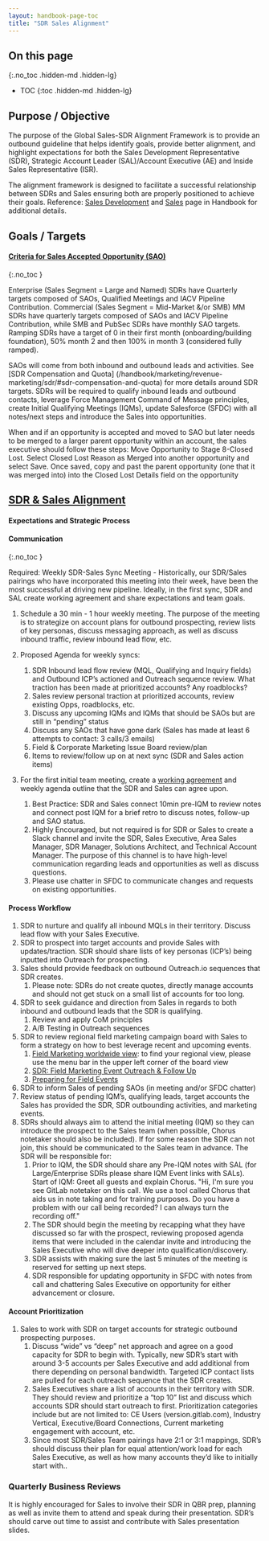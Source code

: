 ```yaml
---
layout: handbook-page-toc
title: "SDR Sales Alignment"
---
```


## On this page
{:.no_toc .hidden-md .hidden-lg}

- TOC
{:toc .hidden-md .hidden-lg}

## Purpose / Objective

The purpose of the Global Sales-SDR Alignment Framework is to provide an outbound guideline that helps identify goals, provide better alignment, and highlight expectations for both the Sales Development Representative (SDR), Strategic Account Leader (SAL)/Account Executive (AE) and Inside Sales Representative (ISR). 

The alignment framework is designed to facilitate a successful relationship between SDRs and Sales ensuring both are properly positioned to achieve their goals. 
Reference: [Sales Development](/handbook/marketing/revenue-marketing/sdr/) and [Sales](/handbook/sales/) page in Handbook for additional details.

## Goals / Targets 

#### [Criteria for Sales Accepted Opportunity (SAO)](/handbook/business-ops/resources/#criteria-for-sales-accepted-opportunity-sao)
{:.no_toc }

Enterprise (Sales Segment = Large and Named) SDRs have Quarterly targets composed of SAOs, Qualified Meetings and IACV Pipeline Contribution.  Commercial (Sales Segment = Mid-Market &/or SMB) MM SDRs have quarterly targets composed of SAOs and IACV Pipeline Contribution, while SMB and PubSec SDRs have monthly SAO targets. 
Ramping SDRs have a target of 0 in their first month (onboarding/building foundation), 50% month 2 and then 100% in month 3 (considered fully ramped).

SAOs will come from both inbound and outbound leads and activities. See [SDR Compensation and Quota] (/handbook/marketing/revenue-marketing/sdr/#sdr-compensation-and-quota) for more details around SDR targets.
SDRs will be required to qualify inbound leads and outbound contacts, leverage Force Management Command of Message principles, create Initial Qualifying Meetings (IQMs), update Salesforce (SFDC) with all notes/next steps and introduce the Sales into opportunities.

When and if an opportunity is accepted and moved to SAO but later needs to be merged to a larger parent opportunity within an account, the sales executive should follow these steps:
Move Opportunity to Stage 8-Closed Lost. Select Closed Lost Reason as Merged into another opportunity and select Save. Once saved, copy and past the parent opportunity (one that it was merged into) into the Closed Lost Details field on the opportunity

## [SDR & Sales Alignment](https://docs.google.com/spreadsheets/d/1iTDCaHN-i_xrfiv_Tkg27lYbZ3LHsERySkvv4cPsSNo/edit#gid=720021722)

#### Expectations and Strategic Process

#### Communication
{:.no_toc }

Required: Weekly SDR-Sales Sync Meeting - Historically, our SDR/Sales pairings who have incorporated this meeting into their week, have been the most successful at driving new pipeline. Ideally, in the first sync, SDR and SAL create working agreement and share expectations and team goals.

1. Schedule a 30 min - 1 hour weekly meeting. The purpose of the meeting is to strategize on account plans for outbound prospecting, review lists of key personas, discuss messaging approach, as well as discuss inbound traffic, review inbound lead flow, etc.
1. Proposed Agenda for weekly syncs:
     1. SDR Inbound lead flow review (MQL, Qualifying and Inquiry fields) and Outbound ICP’s actioned and Outreach sequence review. What traction has been made at prioritized accounts? Any roadblocks?
     1. Sales review personal traction at prioritized accounts, review existing Opps, roadblocks, etc.
     1. Discuss any upcoming IQMs and IQMs that should be SAOs but are still in “pending” status
     1. Discuss any SAOs that have gone dark (Sales has made at least 6 attempts to contact: 3 calls/3 emails)
     1. Field & Corporate Marketing Issue Board review/plan
     1. Items to review/follow up on at next sync (SDR and Sales action items)


1. For the first initial team meeting, create a [working agreement](https://docs.google.com/document/) and weekly agenda outline that the SDR and Sales can agree upon. 
     1. Best Practice: SDR and Sales connect 10min pre-IQM to review notes and connect post IQM for a brief retro to discuss notes, follow-up and SAO status.
     1. Highly Encouraged, but not required is for SDR or Sales to create a Slack channel and invite the SDR, Sales Executive, Area Sales Manager, SDR Manager, Solutions Architect, and Technical Account Manager. The purpose of this channel is to have high-level communication regarding leads and opportunities as well as discuss questions. 
     1. Please use chatter in SFDC to communicate changes and requests on existing opportunities. 

#### Process Workflow

1. SDR to nurture and qualify all inbound MQLs in their territory. Discuss lead flow with your Sales Executive.
1. SDR to prospect into target accounts and provide Sales with updates/traction. SDR should share lists of key personas (ICP’s) being inputted into Outreach for prospecting.
1. Sales should provide feedback on outbound Outreach.io sequences that SDR creates.
     1. Please note: SDRs do not create quotes, directly manage accounts and should not get stuck on a small list of accounts for too long.
1. SDR to seek guidance and direction from Sales in regards to both inbound and outbound leads that the SDR is qualifying.
     1. Review and apply CoM principles 
     1. A/B Testing in Outreach sequences
1. SDR to review regional field marketing campaign board with Sales to form a strategy on how to best leverage recent and upcoming events.
     1. [Field Marketing worldwide view](https://gitlab.com/groups/gitlab-com/marketing/-/boards/915336): to find your regional view, please use the menu bar in the upper left corner of the board view
     1. [SDR: Field Marketing Event Outreach & Follow Up](https://gitlab.com/gitlab-com/marketing/sdr/issues/197#trophy-outreach-and-follow-up-sdr)
     1. [Preparing for Field Events](/handbook/marketing/revenue-marketing/sdr/#preparing-for-field-events)
1. SDR to inform Sales of pending SAOs (in meeting and/or SFDC chatter)
1. Review status of pending IQM’s, qualifying leads, target accounts the Sales has provided the SDR, SDR outbounding activities, and marketing events. 
1. SDRs should always aim to attend the initial meeting (IQM) so they can introduce the prospect to the Sales team (when possible, Chorus notetaker should also be included). If for some reason the SDR can not join, this should be communicated to the Sales team in advance. The SDR will be responsible for:
     1. Prior to IQM, the SDR should share any Pre-IQM notes with SAL (for Large/Enterprise SDRs please share IQM Event links with SALs).
     Start of IQM: Greet all guests and explain Chorus. "Hi, I'm sure you see GitLab notetaker on this call. We use a tool called Chorus that aids us in note taking and for training purposes. Do you have a problem with our call being recorded? I can always turn the recording off."
     1. The SDR should begin the meeting by recapping what they have discussed so far with the prospect, reviewing proposed agenda items that were included in the calendar invite and introducing the Sales Executive who will dive deeper into qualification/discovery. 
     1. SDR assists with making sure the last 5 minutes of the meeting is reserved for setting up next steps.
     1. SDR responsible for updating opportunity in SFDC with notes from call and chattering Sales Executive on opportunity for either advancement or closure. 

#### Account Prioritization 

1. Sales to work with SDR on target accounts for strategic outbound prospecting purposes.
     1. Discuss “wide” vs “deep” net approach and agree on a good capacity for SDR to begin with. Typically, new SDR’s start with around 3-5 accounts per Sales Executive and add additional from there depending on personal bandwidth. Targeted ICP contact lists are pulled for each outreach sequence that the SDR creates.
     1. Sales Executives share a list of accounts in their territory with SDR. They should review and prioritize a “top 10” list and discuss which accounts SDR should start outreach to first. Prioritization categories include but are not limited to: CE Users (version.gitlab.com), Industry Vertical, Executive/Board Connections, Current marketing engagement with account, etc. 
     1. Since most SDR/Sales Team pairings have 2:1 or 3:1 mappings, SDR’s should discuss their plan for equal attention/work load for each Sales Executive, as well as how many accounts they’d like to initially start with..

### Quarterly Business Reviews

It is highly encouraged for Sales to involve their SDR in QBR prep, planning as well as invite them to attend and speak during their presentation. SDR’s should carve out time to assist and contribute with Sales presentation slides.

